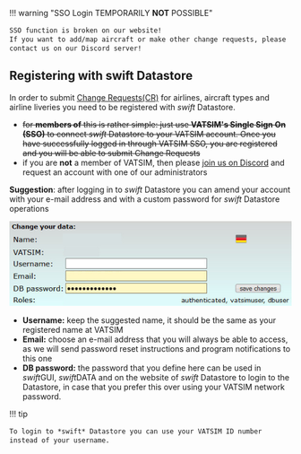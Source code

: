 <!--
    SPDX-FileCopyrightText: Copyright (C) swift Project Community / Contributors
    SPDX-License-Identifier: GFDL-1.3-only
-->

!!! warning "SSO Login TEMPORARILY **NOT** POSSIBLE"

    SSO function is broken on our website!
    If you want to add/map aircraft or make other change requests, please contact us on our Discord server!


## Registering with swift Datastore
In order to submit [Change Requests(CR)](./change_requests.md) for airlines, aircraft types and airline liveries you need to be registered with *swift* Datastore.

* <del>for **members of** this is rather simple: just use **VATSIM's Single Sign On (SSO)** to connect *swift* Datastore to your VATSIM account.
  Once you have successfully logged in through VATSIM SSO, you are registered and you will be able to submit Change Requests</del>
* if you are **not** a member of VATSIM, then please [join us on Discord](https://discord.gg/R7Atd9A) and request an account with one of our administrators


**Suggestion**: after logging in to *swift* Datastore you can amend your account with your e-mail address and with a custom password for *swift* Datastore operations

![](./../../img/datastore_changeyourdata.jpg)

* **Username:** keep the suggested name, it should be the same as your registered name at VATSIM
* **Email:** choose an e-mail address that you will always be able to access, as we will send password reset instructions and program notifications to this one
* **DB password:** the password that you define here can be used in *swift*GUI, *swift*DATA and on the website of *swift* Datastore to login to the Datastore, in case that you prefer this over using your VATSIM network password.

!!! tip

    To login to *swift* Datastore you can use your VATSIM ID number instead of your username.
